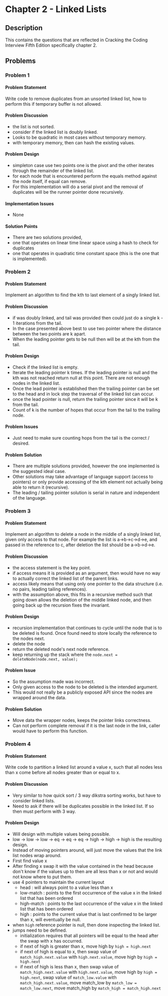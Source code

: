# Chapter 2 - Linked Lists
## Description
This contains the questions that are reflected in Cracking the Coding Interview Fifth Edition specifically chapter 2.

## Problems
### Problem 1
#### Problem Statement
>
Write code to remove duplicates from an unsorted linked list, how to perform this if temporary buffer is not allowed.

#### Problem Discussion
- the list is not sorted.
- consider if the linked list is doubly linked.
- Looks to be quadratic in most cases without temporary memory.
- with temporary memory, then can hash the existing values.

#### Problem Design
- simpleton case use two points one is the pivot and the other iterates through the remainder of the linked list.
- for each node that is encountered perform the equals method against the node itself, if equal can remove.
- For this implementation will do a serial pivot and the removal of duplicates will be the runner pointer done recursively.

#### Implementation Issues
- None

#### Solution Points
- There are two solutions provided, 
- one that operates on linear time linear space using a hash to check for duplicates
- one that operates in quadratic time constant space (this is the one that is implemented).

### Problem 2
#### Problem Statement
>
Implement an algorithm to find the kth to last element of a singly linked list.

#### Problem Discussion
- if was doubly linked, and tail was provided then could just do a single k - 1 iterations from the tail.
- In the case presented above best to use two pointer where the distance between the two points are k apart.
- When the leading pointer gets to be null then will be at the kth from the tail.

#### Problem Design 
- Check if the linked list is empty.
- Iterate the leading pointer k times.  If the leading pointer is null and the kth was not reached return null at this point.  There are not enough nodes in the linked list.
- Once the lead pointer is established then the trailing pointer can be set to the head and in lock step the traversal of the linked list can occur.
- once the lead pointer is null, return the trailing pointer since it will be k from the tail.
- Count of k is the number of hopes that occur from the tail to the trailing node. 

#### Problem Issues
- Just need to make sure counting hops from the tail is the correct / desired.

#### Problem Solution
- There are multiple solutions provided, however the one implemented is the suggested ideal case.
- Other solutions may take advantage of language support (access to pointers) or only provide accessing of the kth element not actually being able to return it (recursive).
- The leading / tailing pointer solution is serial in nature and independent of the language.

### Problem 3
#### Problem Statement
>
Implement an algorithm to delete a node in the middle of a singly linked list, given only access to that node.  For example the list is a->b->c->d->e, and passed in the reference to c, after deletion the list should be a->b->d->e.

#### Problem Discussion
- the access statement is the key point.
- if access means it is provided as an argument, then would have no way to actually correct the linked list of the parent links.
- access likely means that using only one pointer to the data structure (i.e. no pairs, leading tailing references).
- with the assumption above, this fits in a recursive method such that going down allows the deletion of the middle linked node, and then going back up the recursion fixes the invariant.

#### Problem Design 
- recursion implementation that continues to cycle until the node that is to be deleted is found.  Once found need to store locally the reference to the nodes next. 
- delete the node
- return the deleted node's next node reference.
- keep returning up the stack where the `node.next = deleteNode(node.next, value);`

#### Problem Issue
- So the assumption made was incorrect.
- Only given access to the node to be deleted is the intended argument.
- This would not really be a publicly exposed API since the nodes are wrapped around the data.

#### Problem Solution
- Move data the wrapper nodes, keeps the pointer links correctness.
- Can not perform complete removal if it is the last node in the link, caller would have to perform this function.

### Problem 4
#### Problem Statement
>
Write code to partition a linked list around a value x, such that all nodes less than x come before all nodes greater than or equal to x.

#### Problem Discussion
- Very similar to how quick sort / 3 way dikstra sorting works, but have to consider linked lists.
- Need to ask if there will be duplicates possible in the linked list.  If so then must perform with 3 way.

#### Problem Design
- Will design with multiple values being possible.
- low -> low -> low -> eq -> eq -> eq -> high -> high -> high is the resulting design.
- Instead of moving pointers around, will just move the values that the link list nodes wrap around.
- First find value x
- After finding x swap it with the value contained in the head because don't know if the values up to then are all less than x or not and would not know where to put them.
- use 4 pointers to maintain the current layout
  - head : will always point to a value less than x
  - low-match : points to the first occurrence of the value x in the linked list that has been ordered
  - high-match : points to the last occurrence of the value x in the linked list that has been ordered
  - high : points to the current value that is last confirmed to be larger than x, will eventually be null.
- when `high` reference pointer is null, then done inspecting the linked list.
- jumps need to be defined.
  - initialization requires that all pointers will be equal to the head after the swap with x has occurred.
  - if next of high is greater than x, move high by `high = high.next`
  - if next of high is equal to x, then swap value of `match_high.next.value` with `high.next.value`, move high by `high = high.next`
  - if next of high is less than x, then swap value of `match_high.next.value` with `high.next.value`, move high by `high = high.next`, swap value of `match_low.value` with `match_high.next.value`, move match_low by `match_low = match_low.next`, move match_high by `match_high = match_high.next`